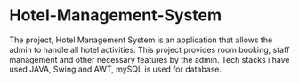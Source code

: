 # Hotel-Management-System
The project, Hotel Management System is an application that allows the admin to handle all hotel activities. This project provides room booking, staﬀ management and other necessary features by the admin. Tech stacks i have used JAVA, Swing and AWT, mySQL is used for database.
